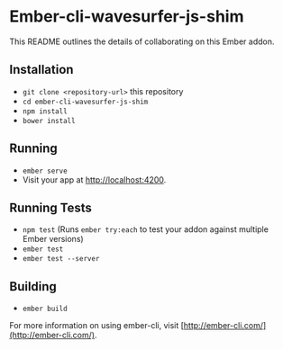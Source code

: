 # Ember-cli-wavesurfer-js-shim

This README outlines the details of collaborating on this Ember addon.

## Installation

* `git clone <repository-url>` this repository
* `cd ember-cli-wavesurfer-js-shim`
* `npm install`
* `bower install`

## Running

* `ember serve`
* Visit your app at [http://localhost:4200](http://localhost:4200).

## Running Tests

* `npm test` (Runs `ember try:each` to test your addon against multiple Ember versions)
* `ember test`
* `ember test --server`

## Building

* `ember build`

For more information on using ember-cli, visit [http://ember-cli.com/](http://ember-cli.com/).
